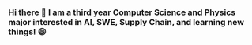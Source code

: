### Hi there 👋 I am a third year Computer Science and Physics major interested in AI, SWE, Supply Chain, and learning new things! 😄

<!--
**bamarler/bamarler** is a ✨ _special_ ✨ repository because its `README.md` (this file) appears on your GitHub profile.

Here are some ideas to get you started:

- 🔭 I’m currently working on ...
- 🌱 I’m currently learning ...
- 👯 I’m looking to collaborate on ...
- 🤔 I’m looking for help with ...
- 💬 Ask me about ...
- 📫 How to reach me: marler.b@northeastern.edu
- 😄 Pronouns: he/him
- ⚡ Fun fact: ...
-->
